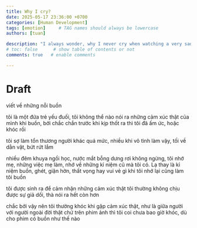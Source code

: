 ```yaml
---
title: Why I cry?
date: 2025-05-17 23:36:00 +0700
categories: [Human Development]
tags: [emotion]     # TAG names should always be lowercase
authors: [tuan]

description: "I always wonder, why I never cry when watching a very sad film, but easily cry when..."
# toc: false      # show table of contents or not
comments: true   # enable comments

---
```

# Draft
viết về những nỗi buồn

tôi là một đứa trẻ yếu đuối, tôi không thể nào nói ra những cảm xúc thật của mình khi buồn, bởi chắc chắn trước khi kịp thốt ra thì tôi đã ấm ức, hoặc khóc rồi

tôi sợ làm tổn thương người khác quá mức, nhiều khi vô tình làm vậy, tối về dằn vặt, bứt rứt lắm

nhiều đêm khuya ngồi học, nước mắt bỗng dưng rơi không ngừng, tôi nhớ mẹ, những việc mẹ làm, nhớ về những kỉ niệm cũ mà tôi có. Lạ thay là kỉ niệm buồn, ghét, giận hờn, thất vọng hay vui vẻ gì khi tôi nhớ lại cũng làm tôi buồn


tôi được sinh ra để cảm nhận những cảm xúc thật
tôi thường không chịu được sự giả dối, thà nói ra hết còn hơn

chắc bởi vậy nên tôi thường khóc khi gặp cảm xúc thật, như là giữa người với người ngoài đời thật
chứ trên phim ảnh thì tôi coi chưa bao giờ khóc, dù cho phim có buồn như thế nào
